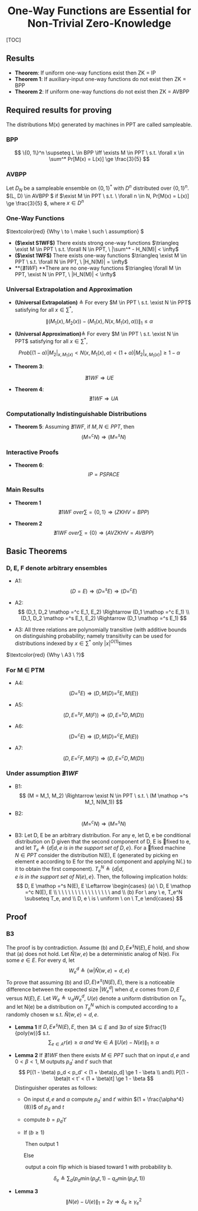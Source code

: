 # <center>One-Way Functions are Essential for Non-Trivial Zero-Knowledge</center>

[TOC]

## Results

- **Theorem**: If uniform one-way functions exist then ZK = IP
- **Theorem 1**: If auxiliary-input one-way functions do not exist then ZK = BPP
- **Theorem 2**: If uniform one-way functions do not exist then ZK = AVBPP

## Required results for proving

The distributions M(x) generated by machines in PPT are called sampleable.

### BPP

$$
\{0, 1\}^n \supseteq L \in BPP \iff \exists M \in PPT \ s.t. \forall x \in \sum^* Pr[M(x) = L(x)] \ge \frac{3}{5}
$$

### AVBPP

Let $D_N$ be a sampleable ensemble on $\{0, 1\}^*$ with $D^n$ distributed over $\{0, 1\}^n$. $(L, D) \in AVBPP $  if  $\exist M \in PPT \ s.t. \ \forall n \in N, Pr[M(x) = L(x)] \ge \frac{3}{5} $, where $x \in D^n$

### One-Way Functions

$\textcolor{red} {Why \ to \ make \ such \ assumption} $

- **($\exist S1WF$)** There exists strong one-way functions $\triangleq \exist M \in PPT \ s.t. \forall N \in PPT,  \ |\sum^* - H_N(M)| < \infty$
- **($\exist 1WF$)** There exists one-way functions $\triangleq \exist M \in PPT \ s.t. \forall N \in PPT, \ |H_N(M)| = \infty$
- **($\nexists 1WF$) **There are no one-way functions $\triangleq \forall M \in PPT, \exist N \in PPT, \ |H_N(M)| < \infty$

### Universal Extrapolation and Approximation

- **(Universal Extrapolation)** $\triangleq$ For every $M \in PPT \ s.t. \exist N \in PPT$ satisfying for all $x \in \sum^*$,

$$
\left\| (M_1(x), M_2(x)) - (M_1(x), N(x, M_1(x), \alpha)) \right\|_1 \le \alpha
$$

- **(Universal Approximation)**$\triangleq$ For every $M \in PPT \ s.t. \exist N \in PPT$ satisfying for all $x \in \sum^*$,

$$
Prob[(1 - \alpha)|M_2|_{x, M_1(x)} < N(x, M_1(x), \alpha) < (1 + \alpha)|M_2|_{x, M_1(x)}] \ge 1 - \alpha
$$

- **Theorem 3**:

$$
\nexists 1WF \Rightarrow UE
$$

- **Theorem 4**:
  $$
  \nexists 1WF \Rightarrow UA
  $$

### Computationally Indistinguishable Distributions

- **Theorem 5**: Assuming $\nexists 1WF$, if $M, N \in PPT$, then
  $$
  (M \mathop =^c N) \Rightarrow (M \mathop =^s N)
  $$
  

### Interactive Proofs

- **Theorem 6**:
  $$
  IP = PSPACE
  $$

### Main Results

- **Theorem 1**
  $$
  \nexists 1WF \ over \sum = \{0, 1\} \Rightarrow (ZKHV = BPP)
  $$

- **Theorem 2**
  $$
  \nexists1WF \ over \sum = \{0\} \Rightarrow (AVZKHV = AVBPP)
  $$
  

## Basic Theorems

### D, E, F denote arbitrary ensembles

- A1:
  $$
  (D = E) \Rightarrow (D \mathop =^s E) \Rightarrow (D \mathop =^c E)
  $$

- A2:
  $$
  (D_1, D_2 \mathop =^c E_1, E_2) \Rightarrow (D_1 \mathop =^c E_1) \\
  (D_1, D_2 \mathop =^s E_1, E_2) \Rightarrow (D_1 \mathop =^s E_1)
  $$

- A3: All three relations are polynomially transitive (with additive bounds on distinguishing
  probability; namely transitivity can be used for distributions indexed by $x \in \sum^*$ only $|x|^{O(1)}$times

$\textcolor{red} {Why \ A3 \ ?}$

### For M $\in$ PTM

- A4: 
  $$
  (D \mathop =^s E) \Rightarrow (D, M(D) \mathop =^s E, M(E))
  $$

- A5:
  $$
  (D, E \mathop =^s F, M(F)) \Rightarrow (D, E \mathop =^s D, M(D))
  $$

- A6:
  $$
  (D \mathop =^c E) \Rightarrow (D, M(D) \mathop =^c E, M(E))
  $$

- A7:
  $$
  (D, E \mathop =^c F, M(F)) \Rightarrow (D, E \mathop =^c D, M(D))
  $$

### Under assumption $\nexists 1WF$

- B1:
  $$
  (M = M_1, M_2) \Rightarrow \exist N \in PPT \ s.t. \ (M \mathop =^s M_1, N(M_1))
  $$

- B2:
  $$
  (M \mathop =^c N) \Rightarrow (M \mathop =^s N)
  $$

- B3: Let D, E be an arbitrary distribution. For any e, let D, e be conditional distribution on D given that the second component of D, E is fixed to e, and let $T_e \triangleq \{d | d, e \ is \ in \ the \ support \ set \ of \ D, e \}$. For a fixed machine $N \in PPT$ consider the distribution N(E), E (generated by picking en element e according to E for the second component and applying N(.) to it to obtain the first component). $T_e^N \triangleq \{d | d, e \ is \ in \ the \ support \ set \ of \ N(e), e \}$. Then, the following implication holds:
  $$
  D, E \mathop =^s N(E), E \Leftarrow \begin{cases}
  (a) \ D, E \mathop =^c N(E), E
  \\
  \ \ \ \ \ \ \ \ \ \ \ \ \ \ \ \ and
  \\ 
  (b) For \ any \ e, T_e^N \subseteq T_e, and \\
  D, e \ is \ uniform \ on \ T_e 
  \end{cases}
  $$

## Proof

### B3

The proof is by contradiction. Assume (b) and $D, E \ne^s N(E), E$ hold, and show that (a) does not hold. Let $\widehat N(w, e)$ be a deterministic analog of N(e). Fix some $e \in E$. For every d, let
$$
W_e^d \triangleq \{w | \widehat N(w, e) = d, e \}
$$
To prove that assuming (b) and $(D, E) \ne^s (N(E), E)$, there is a noticeable difference between the expected size $|W_e^d|$ when $d, e$ comes from $D, E$ versus $N(E), E$. Let $W_e \triangleq \cup_d W_e^d$, $U(e)$ denote a uniform distribution on $T_e$, and let N(e) be a distribution on $T_e^N$ which is computed according to a randomly chosen w s.t. $\widehat N(w, e) = d, e$.

- **Lemma 1** If $D, E \mathop \ne^s N(E), E$, then $\exists A \subseteq {E}$ and $\exists \alpha$ of size $\frac{1}{poly(w)}$ s.t.
  $$
  \sum_{e \in A} r(e) \ge \alpha \ and \ \forall e \in A \ \left\| U(e) - N(e) \right\|_1 \ge \alpha
  $$

- **Lemma 2** If $\nexists 1WF$ then there exists $M \in PPT$ such that on input $d, e$ and $0 < \beta < 1$, M
  outputs $p_d'$ and $t'$ such that
  $$
  P[(1 - \beta) p_d < p_d' < (1 + \beta)p_d] \ge 1 - \beta
  \\ and\\
  P[(1 - \beta)t < t' < (1 + \beta)t] \ge 1 - \beta
  $$
  Distinguisher operates as follows:

  - On input $d, e$ and $\alpha$ compute $p_d'$ and $t'$ within $(1 + \frac{\alpha^4}{8})$ of $p_d$ and $t$

  - compute $b = p_d' t'$

  - If $(b \ge 1)$

    ​	Then output 1
  
    Else 
    
    ​	output a coin flip which is biased toward 1 with probability b.
  
$$
  \delta_e \triangleq \sum_d(p_d \min(p_dt, 1) - q_d \min(p_dt, 1))
  $$
  
- **Lemma 3**
  $$
  \left\| N(e) - U(e) \right\|_1 = 2\gamma \Rightarrow \delta_e \ge \gamma_e^2
  $$
  